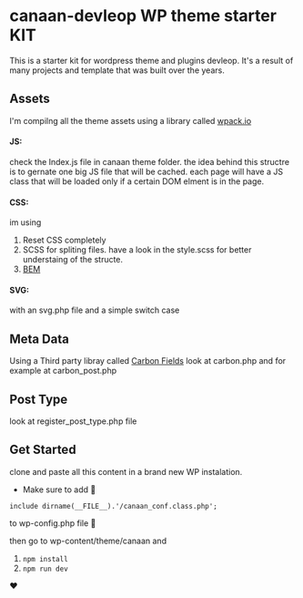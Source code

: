 # canaan-devleop WP theme starter KIT

This is a starter kit for wordpress theme and plugins devleop. It's a result of many projects and template that was built over the years.

## Assets

I'm compilng all the theme assets using a library called [wpack.io](https://wpack.io/)

#### JS:
check the Index.js file in canaan theme folder. the idea behind this structre is to gernate one big JS file that will be cached. each page will have a JS class that will be loaded only if a certain DOM elment is in the page.

#### CSS:
im using 
1. Reset CSS completely
1. SCSS for spliting files. have a look in the style.scss for better understaing of the structe.
1. [BEM](http://getbem.com/introduction/)


#### SVG:
with an svg.php file and a simple switch case

## Meta Data

Using a Third party libray called [Carbon Fields](https://docs.carbonfields.net/#/)
look at carbon.php and for example at carbon_post.php

## Post Type

look at register_post_type.php file

## Get Started 

clone and paste all this content in a brand new WP instalation.
* Make sure to add 📢
````if (file_exists(dirname(__FILE__).'/canaan_conf.class.php'))
include dirname(__FILE__).'/canaan_conf.class.php';
```` 
to wp-config.php file 📢

then go to wp-content/theme/canaan and 
1. ````npm install```` 
1. ````npm run dev```` 

❤️


